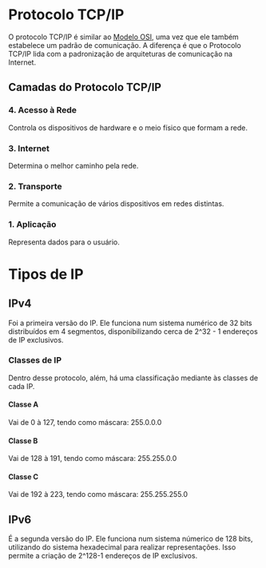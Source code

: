 # Protocolo TCP/IP

O protocolo TCP/IP é similar ao [Modelo OSI](/02.1%20-%20Modelo%20OSI.md#modelo-osi), uma vez que ele também estabelece
um padrão de comunicação. A diferença é que o Protocolo TCP/IP lida com a
padronização de arquiteturas de comunicação na Internet.

## Camadas do Protocolo TCP/IP

### 4. Acesso à Rede

Controla os dispositivos de hardware e o meio físico que formam a rede.

### 3. Internet

Determina o melhor caminho pela rede.

### 2. Transporte

Permite a comunicação de vários dispositivos em redes distintas.

### 1. Aplicação

Representa dados para o usuário.

# Tipos de IP

## IPv4

Foi a primeira versão do IP. Ele funciona num sistema numérico de 32 bits
distribuídos em 4 segmentos, disponibilizando cerca de 2^32 - 1 endereços de IP
exclusivos.

### Classes de IP

Dentro desse protocolo, além, há uma classificação mediante às classes de cada IP.

#### Classe A

Vai de 0 à 127, tendo como máscara: 255.0.0.0

#### Classe B

Vai de 128 à 191, tendo como máscara: 255.255.0.0

#### Classe C

Vai de 192 à 223, tendo como máscara: 255.255.255.0

## IPv6

É a segunda versão do IP. Ele funciona num sistema númerico de 128 bits,
utilizando do sistema hexadecimal para realizar representações. Isso permite a
criação de 2^128-1 endereços de IP exclusivos.
